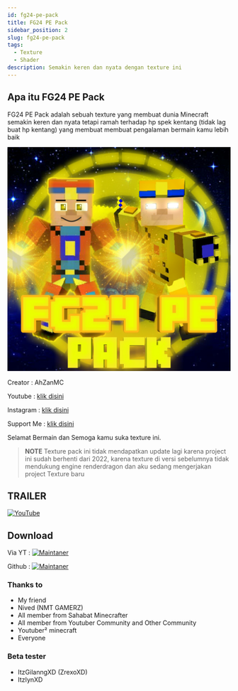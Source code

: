 ```yaml
---
id: fg24-pe-pack
title: FG24 PE Pack
sidebar_position: 2
slug: fg24-pe-pack
tags:
  - Texture
  - Shader
description: Semakin keren dan nyata dengan texture ini
---
```


## Apa itu FG24 PE Pack

FG24 PE Pack adalah sebuah texture yang membuat dunia Minecraft semakin keren dan nyata tetapi ramah terhadap hp spek kentang (tidak lag buat hp kentang) yang membuat membuat pengalaman bermain kamu lebih baik

![Gambar](https://github.com/AhZanMC/FG24-PE-Pack/raw/main/pack_icon.png)


Creator : AhZanMC

Youtube : [klik disini](www.youtube.com/c/ahzanmc)

Instagram : [klik disini](https://www.instagram.com/ahzanmc/)

Support Me : [klik disini](https://saweria.co/AhZanMC)

Selamat Bermain dan Semoga kamu suka texture ini.

> **NOTE**
> Texture pack ini tidak mendapatkan update lagi karena project ini sudah berhenti dari 2022, karena texture di versi sebelumnya tidak mendukung engine renderdragon dan aku sedang mengerjakan project Texture baru

## TRAILER

[![YouTube](http://i.ytimg.com/vi/tAvpMxo037M/hqdefault.jpg)](https://www.youtube.com/watch?v=tAvpMxo037M)

## Download

Via YT : [![Maintaner](https://img.shields.io/badge/download-ViaYT-brightgreen)](https://youtube.com/playlist?list=PLiS3IWpQZ10oNNR_K3exQmX9RczSea_bv&si=e-0aYSJBZFIZZEv-)

Github : [![Maintaner](https://img.shields.io/badge/Github-brightgreen)](https://github.com/AhZanMC/FG24-PE-Pack)



### Thanks to
- My friend
- Nived (NMT GAMERZ)
- All member from Sahabat Minecrafter
- All member from Youtuber Community and Other Community
- Youtuber² minecraft
- Everyone

### Beta tester
- ItzGilanngXD (ZrexoXD)
- ItzIynXD


